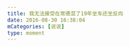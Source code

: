 ```yaml
---
title: 我无法接受在常德混了19年坐车还坐反向
date: 2016-08-30 16:38:04
mCategories: [说说]
type: moment
---
```


<div id="pics-20160830163804"></div>

<script>
var data = [
    {"link": "2016-08-30_000000.jpeg", "type": "shuoshuo"}
];
picsRender(data, "pics-20160830163804");
</script>
